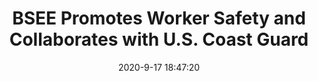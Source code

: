 ---
"title": "BSEE Promotes Worker Safety and Collaborates with U.S. Coast Guard"
"date": "2020-9-17 18:47:20"
"feed_name": "BSEE"
"feed_website": "https://www.bsee.gov/"
"feed_rss": "https://www.bsee.gov/feed/news-items/rss.xml"
"link": "https://www.bsee.gov/newsroom/latest-news/statements-and-releases/press-releases/bsee-promotes-worker-safety-and"
"file": "_posts/2020-9-17-18-47-20_BSEE_0cd8fb9b3a17e5bfb314d93d82f2d237fc9db056.md"
"accident": "0"
"drilling": "0"
"dead": "0"
"injured": "0"
---